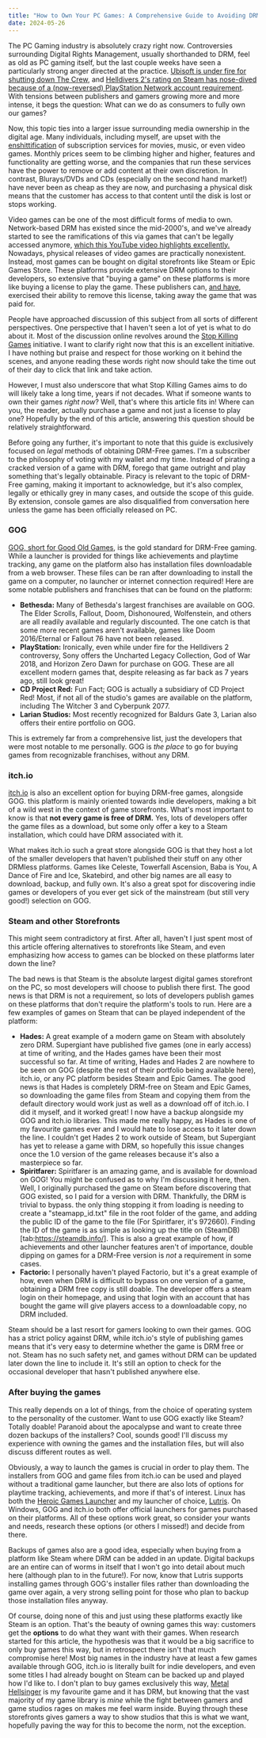 ```yaml
---
title: "How to Own Your PC Games: A Comprehensive Guide to Avoiding DRM"
date: 2024-05-26
---
```

The PC Gaming industry is absolutely crazy right now. Controversies surrounding Digital Rights Management, usually shorthanded to DRM, feel as old as PC gaming itself, but the last couple weeks have seen a particularly strong anger directed at the practice. [Ubisoft is under fire for shutting down The Crew](tab:https://www.ign.com/articles/delisting-the-crew-makes-sense-preventing-it-from-ever-being-played-again-does-not), and [Helldivers 2's rating on Steam has nose-dived because of a (now-reversed) PlayStation Network account requirement](tab:https://www.pcgamer.com/games/third-person-shooter/with-over-84-thousand-negative-helldivers-2-steam-reviews-in-two-days-developer-arrowhead-seems-to-be-grappling-with-sony-over-its-controversial-psn-sign-in-requirement/). With tensions between publishers and gamers growing more and more intense, it begs the question: What can we do as consumers to fully own our games?

Now, this topic ties into a larger issue surrounding media ownership in the digital age. Many individuals, including myself, are upset with the [enshittification](tab:https://en.wikipedia.org/wiki/Enshittification) of subscription services for movies, music, or even video games. Monthly prices seem to be climbing higher and higher, features and functionality are getting worse, and the companies that run these services have the power to remove or add content at their own discretion. In contrast, Blurays/DVDs and CDs (especially on the second hand market!) have never been as cheap as they are now, and purchasing a physical disk means that the customer has access to that content until the disk is lost or stops working.

Video games can be one of the most difficult forms of media to own. Network-based DRM has existed since the mid-2000's, and we've already started to see the ramifications of this via games that can't be legally accessed anymore, [which this YouTube video highlights excellently.](tab:https://www.youtube.com/watch?v=QZYy9KzFT2w) Nowadays, physical releases of video games are practically nonexistent. Instead, most games can be bought on digital storefronts like Steam or Epic Games Store. These platforms provide extensive DRM options to their developers, so extensive that "buying a game" on these platforms is more like buying a license to play the game. These publishers can, [and have](tab:https://www.ign.com/articles/delisting-the-crew-makes-sense-preventing-it-from-ever-being-played-again-does-not), exercised their ability to remove this license, taking away the game that was paid for.

People have approached discussion of this subject from all sorts of different perspectives. One perspective that I haven't seen a lot of yet is what to do about it. Most of the discussion online revolves around the [Stop Killing Games](tab:https://www.stopkillinggames.com/) initiative. I want to clarify right now that this is an excellent initiative. I have nothing but praise and respect for those working on it behind the scenes, and anyone reading these words right now should take the time out of their day to click that link and take action.

However, I must also underscore that what Stop Killing Games aims to do will likely take a long time, years if not decades. What if someone wants to own their games *right now*? Well, that's where this article fits in! Where can you, the reader, actually purchase a game and not just a license to play one? Hopefully by the end of this article, answering this question should be relatively straightforward.

Before going any further, it's important to note that this guide is exclusively focused on *legal* methods of obtaining DRM-Free games. I'm a subscriber to the philosophy of voting with my wallet and my time. Instead of pirating a cracked version of a game with DRM, forego that game outright and play something that's legally obtainable. Piracy is relevant to the topic of DRM-Free gaming, making it important to acknowledge, but it's also complex, legally or ethically grey in many cases, and outside the scope of this guide. By extension, console games are also disqualified from conversation here unless the game has been officially released on PC.

### GOG
[GOG, short for Good Old Games](tab:https://www.gog.com/), is the gold standard for DRM-Free gaming. While a launcher is provided for things like achievements and playtime tracking, any game on the platform also has installation files downloadable from a web browser. These files can be ran after downloading to install the game on a computer, no launcher or internet connection required! Here are some notable publishers and franchises that can be found on the platform:

* **Bethesda:** Many of Bethesda's largest franchises are available on GOG. The Elder Scrolls, Fallout, Doom, Dishonoured, Wolfenstein, and others are all readily available and regularly discounted. The one catch is that some more recent games aren't available, games like Doom 2016/Eternal or Fallout 76 have not been released. 
* **PlayStation:** Ironically, even while under fire for the Helldivers 2 controversy, Sony offers the Uncharted Legacy Collection, God of War 2018, and Horizon Zero Dawn for purchase on GOG. These are all excellent modern games that, despite releasing as far back as 7 years ago, still look great!
* **CD Project Red:** Fun Fact; GOG is actually a subsidiary of CD Project Red! Most, if not all of the studio's games are available on the platform, including The Witcher 3 and Cyberpunk 2077.
* **Larian Studios:** Most recently recognized for Baldurs Gate 3, Larian also offers their entire portfolio on GOG.

This is extremely far from a comprehensive list, just the developers that were most notable to me personally. GOG is *the place* to go for buying games from recognizable franchises, without any DRM.

### itch.io
[itch.io](tab:https://itch.io/) is also an excellent option for buying DRM-free games, alongside GOG. this platform is mainly oriented towards indie developers, making a bit of a wild west in the context of game storefronts. What's most important to know is that **not every game is free of DRM.** Yes, lots of developers offer the game files as a download, but some only offer a key to a Steam installation, which could have DRM associated with it.

What makes itch.io such a great store alongside GOG is that they host a lot of the smaller developers that haven't published their stuff on any other DRMless platforms. Games like Celeste, Towerfall Ascension, Baba is You, A Dance of Fire and Ice, Skatebird, and other big names are all easy to download, backup, and fully own. It's also a great spot for discovering indie games or developers of you ever get sick of the mainstream (but still very good!) selection on GOG.

### Steam and other Storefronts
This might seem contradictory at first. After all, haven't I just spent most of this article offering alternatives to storefronts like Steam, and even emphasizing how access to games can be blocked on these platforms later down the line?

The bad news is that Steam is the absolute largest digital games storefront on the PC, so most developers will choose to publish there first. The good news is that DRM is not a requirement, so lots of developers publish games on these platforms that don't require the platform's tools to run. Here are a few examples of games on Steam that can be played independent of the platform:

* **Hades:** A great example of a modern game on Steam with absolutely zero DRM. Supergiant have published five games (one in early access) at time of writing, and the Hades games have been their most successful so far. At time of writing, Hades and Hades 2 are nowhere to be seen on GOG (despite the rest of their portfolio being available here), itch.io, or any PC platform besides Steam and Epic Games. The good news is that Hades is completely DRM-free on Steam and Epic Games, so downloading the game files from Steam and copying them from the default directory would work just as well as a download off of itch.io. I did it myself, and it worked great! I now have a backup alongside my GOG and itch.io libraries. This made me really happy, as Hades is one of my favourite games ever and I would hate to lose access to it later down the line. I couldn't get Hades 2 to work outside of Steam, but Supergiant has yet to release a game with DRM, so hopefully this issue changes once the 1.0 version of the game releases because it's also a masterpiece so far.
* **Spiritfarer:** Spiritfarer is an amazing game, and is available for download on GOG! You might be confused as to why I'm discussing it here, then. Well, I originally purchased the game on Steam before discovering that GOG existed, so I paid for a version with DRM. Thankfully, the DRM is trivial to bypass. the only thing stopping it from loading is needing to create a "steamapp_id.txt" file in the root folder of the game, and adding the public ID of the game to the file (For Spiritfarer, it's 972660). Finding the ID of the game is as simple as looking up the title on (SteamDB)[tab:https://steamdb.info/]. This is also a great example of how, if achievements and other launcher features aren't of importance, double dipping on games for a DRM-Free version is *not* a requirement in some cases. 
* **Factorio:** I personally haven't played Factorio, but it's a great example of how, even when DRM is difficult to bypass on one version of a game, obtaining a DRM free copy is still doable. The developer offers a steam login on their homepage, and using that login with an account that has bought the game will give players access to a downloadable copy, no DRM included.

Steam should be a last resort for gamers looking to own their games. GOG has a strict policy against DRM, while itch.io's style of publishing games means that it's very easy to determine whether the game is DRM free or not. Steam has no such safety net, and games without DRM can be updated later down the line to include it. It's still an option to check for the occasional developer that hasn't published anywhere else.

### After buying the games
This really depends on a lot of things, from the choice of operating system to the personality of the customer. Want to use GOG exactly like Steam? Totally doable! Paranoid about the apocalypse and want to create three dozen backups of the installers? Cool, sounds good! I'll discuss my experience with owning the games and the installation files, but will also discuss different routes as well. 

Obviously, a way to launch the games is crucial in order to play them. The installers from GOG and game files from itch.io can be used and played without a traditional game launcher, but there are also lots of options for playtime tracking, achievements, and more if that's of interest. Linux has both the [Heroic Games Launcher](tab:https://heroicgameslauncher.com/) and my launcher of choice, [Lutris](tab:https://lutris.net/). On Windows, GOG and itch.io both offer official launchers for games purchased on their platforms. All of these options work great, so consider your wants and needs, research these options (or others I missed!) and decide from there.

Backups of games also are a good idea, especially when buying from a platform like Steam where DRM can be added in an update. Digital backups are an entire can of worms in itself that I won't go into detail about much here (although plan to in the future!). For now, know that Lutris supports installing games through GOG's installer files rather than downloading the game over again, a very strong selling point for those who plan to backup those installation files anyway.

Of course, doing none of this and just using these platforms exactly like Steam is an option. That's the beauty of owning games this way: customers get the **options** to do what they want with their games. When research started for this article, the hypothesis was that it would be a big sacrifice to only buy games this way, but in retrospect there isn't that much compromise here! Most big names in the industry have at least a few games available through GOG, itch.io is literally built for indie developers, and even some titles I had already bought on Steam can be backed up and played how I'd like to. I don't plan to buy games exclusively this way, [Metal Hellsinger](tab:https://store.steampowered.com/app/1061910) is my favourite game and it has DRM, but knowing that the vast majority of my game library is *mine* while the fight between gamers and game studios rages on makes me feel warm inside. Buying through these storefronts gives gamers a way to show studios that this is what we want, hopefully paving the way for this to become the norm, not the exception.